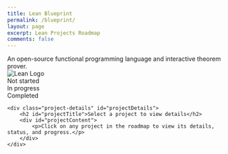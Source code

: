 ```yaml
---
title: Lean Blueprint
permalink: /blueprint/
layout: page
excerpt: Lean Projects Roadmap
comments: false
---
```


<link rel="stylesheet" href="{{ site.baseurl }}/assets/css/lean-styles.css">

<div class="subtitle">An open-source functional programming language and interactive theorem prover.</div>

<div class="lean-logo">
    <img src="{{ site.baseurl }}/assets/img/lean1.jpg" alt="Lean Logo">
</div>

<div class="legend">
    <div class="legend-item">
        <div class="status-dot red"></div>
        <div>Not started</div>
    </div>
    <div class="legend-item">
        <div class="status-dot blue"></div>
        <div>In progress</div>
    </div>
    <div class="legend-item">
        <div class="status-dot green"></div>
        <div>Completed</div>
    </div>
</div>

<div class="roadmap-container">
    <div class="roadmap" id="roadmap">
        <!-- Projects will be inserted here by JavaScript -->
    </div>

    <div class="project-details" id="projectDetails">
        <h2 id="projectTitle">Select a project to view details</h2>
        <div id="projectContent">
            <p>Click on any project in the roadmap to view its details, status, and progress.</p>
        </div>
    </div>
</div>

<script src="{{ site.baseurl }}/assets/js/lean-projects.js"></script>